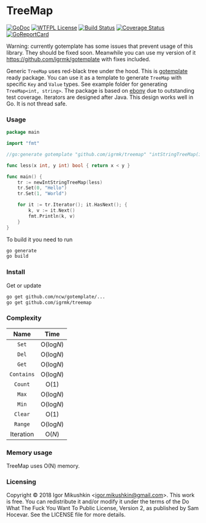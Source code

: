 TreeMap
=======

[![GoDoc](https://godoc.org/github.com/igrmk/treemap?status.svg)](https://godoc.org/github.com/igrmk/treemap)
[![WTFPL License](https://img.shields.io/badge/license-wtfpl-blue.svg)](http://www.wtfpl.net/about/)
[![Build Status](https://travis-ci.org/igrmk/treemap.svg?branch=master)](https://travis-ci.org/igrmk/treemap)
[![Coverage Status](https://coveralls.io/repos/igrmk/treemap/badge.svg?branch=master)](https://coveralls.io/r/igrmk/treemap?branch=master)
[![GoReportCard](http://goreportcard.com/badge/igrmk/treemap)](http://goreportcard.com/report/igrmk/treemap)

Warning: currently gotemplate has some issues that prevent usage of this library. They should be fixed soon.
Meanwhile you can use my version of it https://github.com/igrmk/gotemplate with fixes included.

Generic `TreeMap` uses red-black tree under the hood.
This is [gotemplate](https://github.com/ncw/gotemplate) ready package.
You can use it as a template to generate `TreeMap` with specific `Key` and `Value` types.
See example folder for generating `TreeMap<int, string>`.
The package is based on [ebony](https://github.com/logrusorgru/ebony) due to outstanding test coverage.
Iterators are designed after Java. This design works well in Go.
It is not thread safe.

### Usage

```go
package main

import "fmt"

//go:generate gotemplate "github.com/igrmk/treemap" "intStringTreeMap(int, string)"

func less(x int, y int) bool { return x < y }

func main() {
	tr := newIntStringTreeMap(less)
	tr.Set(0, "Hello")
	tr.Set(1, "World")

	for it := tr.Iterator(); it.HasNext(); {
		k, v := it.Next()
		fmt.Println(k, v)
	}
}
```

To build it you need to run

```bash
go generate
go build
```

### Install

Get or update

```bash
go get github.com/ncw/gotemplate/...
go get github.com/igrmk/treemap
```

### Complexity

| Name        | Time      |
|:-----------:|:---------:|
| `Set`       | O(log*N*) |
| `Del`       | O(log*N*) |
| `Get`       | O(log*N*) |
| `Contains`  | O(log*N*) |
| `Count`     | O(1)      |
| `Max`       | O(log*N*) |
| `Min`       | O(log*N*) |
| `Clear`     | O(1)      |
| `Range`     | O(log*N*) |
| Iteration   | O(*N*)    |

### Memory usage

TreeMap uses O(N) memory.

### Licensing

Copyright &copy; 2018 Igor Mikushkin &lt;igor.mikushkin@gmail.com&gt;.
This work is free. You can redistribute it and/or modify it under the
terms of the Do What The Fuck You Want To Public License, Version 2,
as published by Sam Hocevar. See the LICENSE file for more details.
